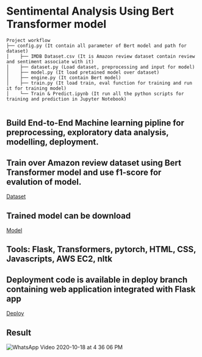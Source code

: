 # Sentimental Analysis Using Bert Transformer model


```
Project workflow
├── config.py (It contain all parameter of Bert model and path for dataset) 
│    ├── IMDB Dataset.csv (It is Amazon review dataset contain review and sentiment associate with it)
│    ├── dataset.py (Load dataset, preprocessing and input for model)
│    ├── model.py (It load pretained model over dataset)
│    ├── engine.py (It contain Bert model)
│    ├── train.py (It load train, eval function for training and run it for training model)
│    └── Train & Predict.ipynb (It run all the python scripts for training and prediction in Jupyter Notebook)


```
## Build End-to-End Machine learning pipline for preprocessing, exploratory data analysis, modelling, deployment. 

## Train over Amazon review dataset using Bert Transformer model and use f1-score for evalution of model. 
[Dataset](https://www.kaggle.com/bittlingmayer/amazonreviews)

## Trained model can be download 
[Model](https://drive.google.com/file/d/10AOBLpnIStJrgtq9yH25XEG6Ml1nCA4h/view?usp=sharing)

## Tools: Flask, Transformers, pytorch, HTML, CSS, Javascripts, AWS EC2, nltk

## Deployment code is available in deploy branch containing web application integrated with Flask app
[Deploy](https://github.com/bharatc9530/Sentiment-Analysis/tree/deploy)


## Result 
![WhatsApp Video 2020-10-18 at 4 36 06 PM](https://user-images.githubusercontent.com/58046531/96370690-54b99f00-117c-11eb-8f74-b06007d3ddb1.gif)
